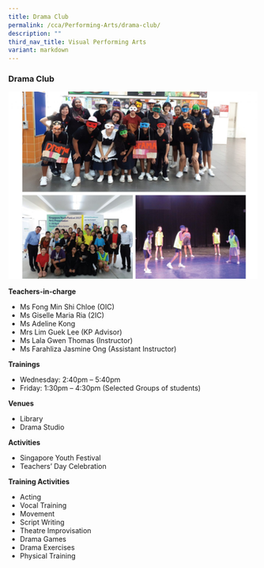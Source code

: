 ```yaml
---
title: Drama Club
permalink: /cca/Performing-Arts/drama-club/
description: ""
third_nav_title: Visual Performing Arts
variant: markdown
---
```

### Drama Club

<img src="/images/cca24.png" style="width:80%,align:left">


**Teachers-in-charge**

*   Ms Fong Min Shi Chloe (OIC)
*   Ms Giselle Maria Ria (2IC)
*   Ms Adeline Kong
*   Mrs Lim Guek Lee (KP Advisor)
*   Ms Lala Gwen Thomas (Instructor)
*   Ms Farahliza Jasmine Ong (Assistant Instructor) 

**Trainings**

*   Wednesday: 2:40pm – 5:40pm
*   Friday: 1:30pm – 4:30pm (Selected Groups of students)


**Venues**

*   Library
*   Drama Studio

**Activities**

*   Singapore Youth Festival
*   Teachers’ Day Celebration

**Training Activities**

*   Acting
*   Vocal Training
*   Movement
*   Script Writing
*   Theatre Improvisation
*   Drama Games
*   Drama Exercises
*   Physical Training